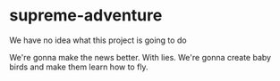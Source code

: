 # supreme-adventure
We have no idea what this project is going to do

We're gonna make the news better. With lies.
We're gonna create baby birds and make them learn how to fly.

